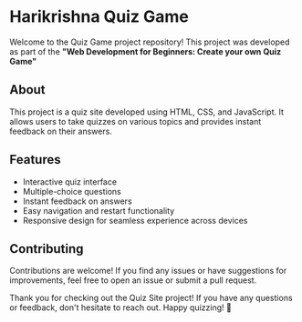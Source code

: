 # Harikrishna Quiz Game

Welcome to the Quiz Game project repository! This project was developed as part of the **"Web Development for Beginners: Create your own Quiz Game"** 

## About

This project is a quiz site developed using HTML, CSS, and JavaScript. It allows users to take quizzes on various topics and provides instant feedback on their answers.

## Features

- Interactive quiz interface
- Multiple-choice questions
- Instant feedback on answers
- Easy navigation and restart functionality
- Responsive design for seamless experience across devices

## Contributing

Contributions are welcome! If you find any issues or have suggestions for improvements, feel free to open an issue or submit a pull request.

Thank you for checking out the Quiz Site project! If you have any questions or feedback, don't hesitate to reach out. Happy quizzing! 🎉
